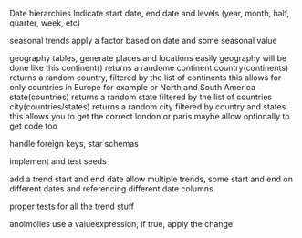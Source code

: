 Date hierarchies
Indicate start date, end date and levels (year, month, half, quarter, week, etc)

seasonal trends
apply a factor based on date and some seasonal value

geography tables, generate places and locations easily
geography will be done like this
continent() returns a randome continent
country(continents) returns a random country, filtered by the list of continents
this allows for only countries in Europe for example or North and South America
state(countries) returns a random state filtered by the list of countries
city(countries/states) returns a random city filtered by country and states
this allows you to get the correct london or paris
maybe allow optionally to get code too

handle foreign keys, star schemas

implement and test seeds

add a trend start and end date
allow multiple trends, some start and end on different dates and referencing different date columns

proper tests for all the trend stuff

anolmolies use a valueexpression, if true, apply the change